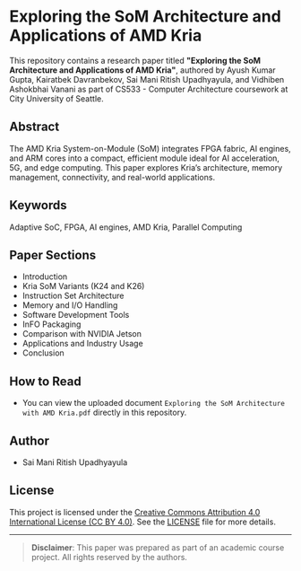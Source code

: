 # Exploring the SoM Architecture and Applications of AMD Kria

This repository contains a research paper titled **"Exploring the SoM Architecture and Applications of AMD Kria"**, authored by Ayush Kumar Gupta, Kairatbek Davranbekov, Sai Mani Ritish Upadhyayula, and Vidhiben Ashokbhai Vanani as part of CS533 - Computer Architecture coursework at City University of Seattle.

##  Abstract
The AMD Kria System-on-Module (SoM) integrates FPGA fabric, AI engines, and ARM cores into a compact, efficient module ideal for AI acceleration, 5G, and edge computing. This paper explores Kria’s architecture, memory management, connectivity, and real-world applications.

## Keywords
Adaptive SoC, FPGA, AI engines, AMD Kria, Parallel Computing

##  Paper Sections
- Introduction
- Kria SoM Variants (K24 and K26)
- Instruction Set Architecture
- Memory and I/O Handling
- Software Development Tools
- InFO Packaging
- Comparison with NVIDIA Jetson
- Applications and Industry Usage
- Conclusion

## How to Read
- You can view the uploaded document `Exploring the SoM Architecture with AMD Kria.pdf` directly in this repository.

## Author
- Sai Mani Ritish Upadhyayula  

## License
This project is licensed under the [Creative Commons Attribution 4.0 International License (CC BY 4.0)](https://creativecommons.org/licenses/by/4.0/). See the [LICENSE](LICENSE) file for more details.

---

> **Disclaimer**: This paper was prepared as part of an academic course project. All rights reserved by the authors.



